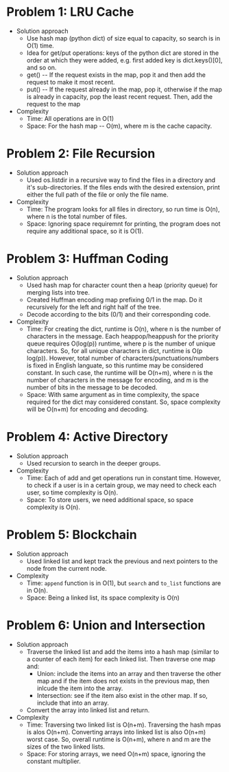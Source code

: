 # Problem 1: LRU Cache
* Solution approach
  * Use hash map (python dict) of size equal to capacity, so search is in O(1) time.
  * Idea for get/put operations: keys of the python dict are stored in the order at which they were added, e.g. first added key is dict.keys()[0], and so on.
  * get() -- If the request exists in the map, pop it and then add the request to make it most recent.
  * put() -- If the request already in the map, pop it, otherwise if the map is already in capacity, pop the least recent request. Then, add the request to the map
* Complexity
  * Time: All operations are in O(1)
  * Space: For the hash map -- O(m), where m is the cache capacity.

# Problem 2: File Recursion
* Solution approach
  * Used os.listdir in a recursive way to find the files in a directory and it's sub-directories. If the files ends with the desired extension, print either the full path of the file or only the file name.
* Complexity
  * Time: The program looks for all files in directory, so run time is O(n), where n is the total number of files.
  * Space: Ignoring space requiremnt for printing, the program does not require any additional space, so it is O(1).
  
# Problem 3: Huffman Coding
* Solution approach
  * Used hash map for character count then a heap (priority queue) for merging lists into tree.
  * Created Huffman encoding map prefixing 0/1 in the map. Do it recursively for the left and right half of the tree.
  * Decode according to the bits (0/1) and their corresponding code.
* Complexity
  * Time: For creating the dict, runtime is O(n), where n is the number of characters in the message. Each heappop/heappush for the priority queue requires O(log(p)) runtime, where p is the number of unique characters. So, for all unique characters in dict, runtime is O(p log(p)). However, total number of characters/punctuations/numbers is fixed in English languate, so this runtime may be considered constant. In such case, the runtime will be O(n+m), where n is the number of characters in the message for encoding, and m is the number of bits in the message to be decoded.
  * Space: With same argument as in time complexity, the space required for the dict may considered constant. So, space complexity will be O(n+m) for encoding and decoding.
  
# Problem 4: Active Directory
* Solution approach
  * Used recursion to search in the deeper groups.
* Complexity
  * Time: Each of add and get operations run in constant time. However, to check if a user is in a certain group, we may need to check each user, so time complexity is O(n).
  * Space: To store users, we need additional space, so space complexity is O(n).
  
# Problem 5: Blockchain
* Solution approach
  * Used linked list and kept track the previous and next pointers to the node from the current node.
* Complexity
  * Time: `append` function is in O(1), but `search` and `to_list` functions are in O(n).
  * Space: Being a linked list, its space complexity is O(n)
  
# Problem 6: Union and Intersection
* Solution approach
  * Traverse the linked list and add the items into a hash map (similar to a counter of each item) for each linked list. Then traverse one map and:
    * Union: include the items into an array and then traverse the other map and if the item does not exists in the previous map, then inlcude the item into the array.
    * Intersection: see if the item also exist in the other map. If so, include that into an array.
  * Convert the array into linked list and return.
* Complexity
  * Time: Traversing two linked list is O(n+m). Traversing the hash mpas is alos O(n+m). Converting arrays into linked list is also O(n+m) worst case. So, overall runtime is O(n+m), where n and m are the sizes of the two linked lists.
  * Space: For storing arrays, we need O(n+m) space, ignoring the constant multiplier.
  

